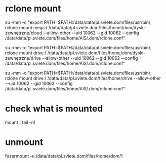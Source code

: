 # rclone mount
su -mm -c "export PATH=$PATH:/data/data/pl.sviete.dom/files/usr/bin/; rclone mount mega:/ /data/data/pl.sviete.dom/files/home/dom/dyski-zewnętrzne/cloud --allow-other --uid 10062 --gid 10062 --config /data/data/pl.sviete.dom/files/home/AIS/.dom/rclone.conf"

su -mm -c "export PATH=$PATH:/data/data/pl.sviete.dom/files/usr/bin/; rclone mount drive:/ /data/data/pl.sviete.dom/files/home/dom/dyski-zewnętrzne/drive --allow-other --uid 10062 --gid 10062 --config /data/data/pl.sviete.dom/files/home/AIS/.dom/rclone.conf"

su -mm -c "export PATH=$PATH:/data/data/pl.sviete.dom/files/usr/bin/; rclone mount drive:/ /data/data/pl.sviete.dom/files/home/drive --allow-other --uid 10062 --gid 10062 --config /data/data/pl.sviete.dom/files/home/AIS/.dom/rclone.conf"

# check what is mounted
mount | tail -n1

# unmount
fusermount -u /data/data/pl.sviete.dom/files/home/dom/1
